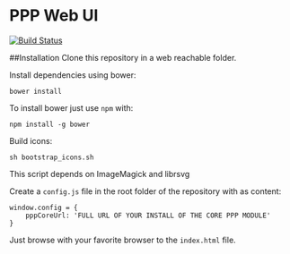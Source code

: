 PPP Web UI
==========

[![Build Status](https://travis-ci.org/ProjetPP/PPP-WebUI.svg?branch=master)](https://travis-ci.org/ProjetPP/PPP-WebUI)

##Installation
Clone this repository in a web reachable folder.

Install dependencies using bower:
```
bower install
```
To install bower just use `npm` with:
```
npm install -g bower
```

Build icons:
```
sh bootstrap_icons.sh
```
This script depends on ImageMagick and librsvg

Create a `config.js` file in the root folder of the repository with as content:
```
window.config = {
	pppCoreUrl: 'FULL URL OF YOUR INSTALL OF THE CORE PPP MODULE'
}
```

Just browse with your favorite browser to the `index.html` file.
